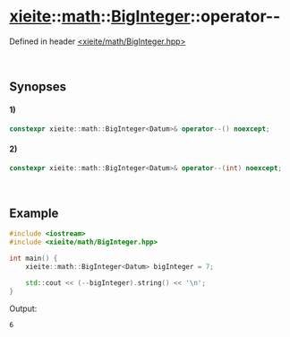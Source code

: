# [xieite](../../../xieite.md)\:\:[math](../../../math.md)\:\:[BigInteger<Datum>](../../BigInteger.md)\:\:operator--
Defined in header [<xieite/math/BigInteger.hpp>](../../../../include/xieite/math/BigInteger.hpp)

&nbsp;

## Synopses
#### 1)
```cpp
constexpr xieite::math::BigInteger<Datum>& operator--() noexcept;
```
#### 2)
```cpp
constexpr xieite::math::BigInteger<Datum>& operator--(int) noexcept;
```

&nbsp;

## Example
```cpp
#include <iostream>
#include <xieite/math/BigInteger.hpp>

int main() {
    xieite::math::BigInteger<Datum> bigInteger = 7;

    std::cout << (--bigInteger).string() << '\n';
}
```
Output:
```
6
```
